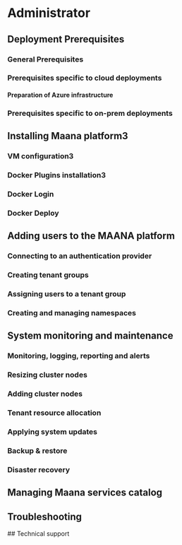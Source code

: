 # Administrator

## Deployment Prerequisites

### General Prerequisites

### Prerequisites specific to cloud deployments

#### Preparation of Azure infrastructure

### Prerequisites specific to on-prem deployments

## Installing Maana platform3

### VM configuration3

### Docker Plugins installation3

### Docker Login

### Docker Deploy

## Adding users to the MAANA platform

### Connecting to an authentication provider

### Creating tenant groups

### Assigning users to a tenant group

### Creating and managing namespaces

## System monitoring and maintenance

### Monitoring, logging, reporting and alerts

### Resizing cluster nodes

### Adding cluster nodes

### Tenant resource allocation

### Applying system updates

### Backup & restore

### Disaster recovery

## Managing Maana services catalog

## Troubleshooting

​\#\# Technical support

